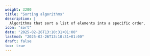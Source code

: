 ```yaml
---
weight: 3200
title: "Sorting algorithms"
description: |
  Algorithms that sort a list of elements into a specific order.
icon: "sort"
date: "2025-02-26T13:10:31+01:00"
lastmod: "2025-02-26T13:10:31+01:00"
draft: false
toc: true
---
```

